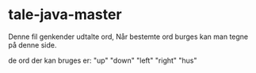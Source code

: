 # tale-java-master

Denne fil genkender udtalte ord, Når bestemte ord burges kan man tegne på denne side.

de ord der kan bruges er:
"up"
"down"
"left"
"right"
"hus"
